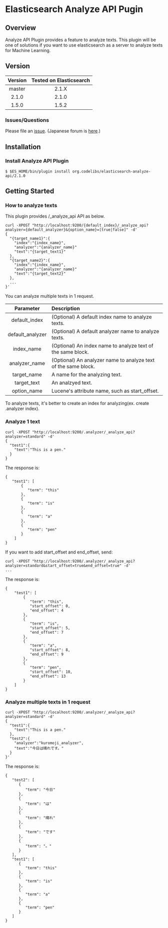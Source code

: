 Elasticsearch Analyze API Pugin
=======================

## Overview

Analyze API Plugin provides a feature to analyze texts.
This plugin will be one of solutions if you want to use elasticsearch as a server to analyze texts for Machine Learning.

## Version

| Version   | Tested on Elasticsearch |
|:---------:|:-----------------------:|
| master    | 2.1.X                   |
| 2.1.0     | 2.1.0                   |
| 1.5.0     | 1.5.2                   |

### Issues/Questions

Please file an [issue](https://github.com/codelibs/elasticsearch-dynarank/issues "issue").
(Japanese forum is [here](https://github.com/codelibs/codelibs-ja-forum "here").)

## Installation

### Install Analyze API Plugin

    $ $ES_HOME/bin/plugin install org.codelibs/elasticsearch-analyze-api/2.1.0

## Getting Started

### How to analyze texts

This plugin provides /_analyze_api API as below.

    curl -XPOST "http://localhost:9200/{default_index}/_analyze_api?analyzer={default_analyzer}&{option_name}=[true|false]" -d'
    {
      "{target_name1}":{
        "index":"{index_name}",
        "analyzer":"{analyzer_name}"
        "text":"{target_text1}"
      },
      "{target_name2}":{
        "index":"{index_name}",
        "analyzer":"{analyzer_name}"
        "text":"{target_text2}"
      },
      ...
    }'

You can analyze multiple texts in 1 request.

| Parameter        | Description                                                    |
|:----------------:|:---------------------------------------------------------------|
| default_index    | (Optional) A default index name to analyze texts.              |
| default_analyzer | (Optional) A default analyzer name to analyze texts.           |
| index_name       | (Optional) An index name to analyze text of the same block.    |
| analyzer_name    | (Optional) An analyzer name to analyze text of the same block. |
| target_name      | A name for the analyzing text.                                 |
| target_text      | An analzyed text.                                              |
| option_name      | Lucene's attribute name, such as start_offset.                 |

To analyze texts, it's better to create an index for analyzing(ex. create .analyzer index).

### Analyze 1 text

    curl -XPOST "http://localhost:9200/.analyzer/_analyze_api?analyzer=standard" -d'
    {
      "test1":{
        "text":"This is a pen."
      }
    }

The response is:

    {
       "test1": [
           {
              "term": "this"
           },
           {
              "term": "is"
           },
           {
              "term": "a"
           },
           {
              "term": "pen"
           }
        ]
    }

If you want to add start_offset and end_offset, send:

    curl -XPOST "http://localhost:9200/.analyzer/_analyze_api?analyzer=standard&start_offset=true&end_offset=true" -d'
    ...

The response is:

    {
        "test1": [
            {
               "term": "this",
               "start_offset": 0,
               "end_offset": 4
            },
            {
               "term": "is",
               "start_offset": 5,
               "end_offset": 7
            },
            {
               "term": "a",
               "start_offset": 8,
               "end_offset": 9
            },
            {
               "term": "pen",
               "start_offset": 10,
               "end_offset": 13
            }
        ]
    }

### Analyze multiple texts in 1 request

    curl -XPOST "http://localhost:9200/.analyzer/_analyze_api?analyzer=standard" -d'
    {
      "test1":{
        "text":"This is a pen."
      },
      "test2":{
        "analyzer":"kuromoji_analyzer",
        "text":"今日は晴れです。"
      }
    }'

The response is:

    {
       "test2": [
          {
             "term": "今日"
          },
          {
             "term": "は"
          },
          {
             "term": "晴れ"
          },
          {
             "term": "です"
          },
          {
             "term": "。"
          }
       ],
       "test1": [
          {
             "term": "this"
          },
          {
             "term": "is"
          },
          {
             "term": "a"
          },
          {
             "term": "pen"
          }
       ]
    }
